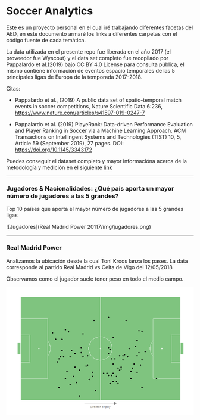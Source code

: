 
# Soccer Analytics

Este es un proyecto personal en el cual iré trabajando diferentes facetas del AED, en este documento armaré los links a diferentes carpetas con el código fuente de cada temática.

La data utilizada en el presente repo fue liberada en el año 2017 (el proveedor fue Wyscout) y el data set completo fue recopilado por Pappalardo et al.(2019) bajo CC BY 4.0 License para consulta pública, el mismo contiene información de eventos espacio temporales de las 5 principales ligas de Europa de la temporada 2017-2018.

Citas:

- Pappalardo et al., (2019) A public data set of spatio-temporal match events in soccer competitions, Nature Scientific Data 6:236, https://www.nature.com/articles/s41597-019-0247-7

- Pappalardo et al. (2019) PlayeRank: Data-driven Performance Evaluation and Player Ranking in Soccer via a Machine Learning Approach. ACM Transactions on Intellingent Systems and Technologies (TIST) 10, 5, Article 59 (September 2019), 27 pages. DOI: https://doi.org/10.1145/3343172

Puedes conseguir el dataset completo y mayor informacióna acerca de la metodología y medición en el siguiente [link](https://figshare.com/collections/Soccer_match_event_dataset/4415000)

------------------------------------------------------------------------


### Jugadores & Nacionalidades: ¿Qué país aporta un mayor número de jugadores a las 5 grandes?

Top 10 países que aporta el mayor número de jugadores a las 5 grandes ligas

![Jugadores](Real Madrid Power 20117/img/jugadores.png)

------------------------------------------------------------------------

### Real Madrid Power

Analizamos la ubicación desde la cual Toni Kroos lanza los pases. La data corresponde al partido Real Madrid vs Celta de Vigo del 12/05/2018

Observamos como el jugador suele tener peso en todo el medio campo. 

![Jugadores](/img/Kroos_Pass_Performance.png)
